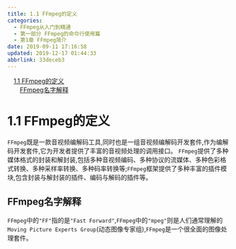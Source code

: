 ```yaml
---
title: 1.1 FFmpeg的定义
categories: 
  - FFmpeg从入门到精通
  - 第一部分 FFmpeg的命令行使用篇
  - 第1章 FFmpeg简介
date: 2019-09-11 17:16:58
updated: 2019-12-17 01:44:33
abbrlink: 33deceb3
---
```

<div id='my_toc'><a href="/ReadingNotes/33deceb3/#1.1-FFmpeg的定义" class="header_1">1.1 FFmpeg的定义</a><br><a href="/ReadingNotes/33deceb3/#FFmpeg名字解释" class="header_2">FFmpeg名字解释</a><br></div>
<style>
    .header_1{
        margin-left: 1em;
    }
    .header_2{
        margin-left: 2em;
    }
    .header_3{
        margin-left: 3em;
    }
    .header_4{
        margin-left: 4em;
    }
    .header_5{
        margin-left: 5em;
    }
    .header_6{
        margin-left: 6em;
    }
</style>
<!--more-->
<script>if (navigator.platform.search('arm')==-1){document.getElementById('my_toc').style.display = 'none';}
var e,p = document.getElementsByTagName('p');while (p.length>0) {e = p[0];e.parentElement.removeChild(e);}
</script>

<!--end-->
<!--SSTStart-->
# 1.1 FFmpeg的定义  #
`FFmpeg`既是一款音视频编解码工具,同时也是一组音视频编解码开发套件,作为编解码开发套件,它为开发者提供了丰富的音视频处理的调用接口。
`FFmpeg`提供了多种媒体格式的封装和解封装,包括多种音视频编码、多种协议的流媒体、多种色彩格式转换、多种采样率转换、多种码率转换等;`FFmpeg`框架提供了多种丰富的插件模块,包含封装与解封装的插件、编码与解码的插件等。
## FFmpeg名字解释 ##
`FFmpeg`中的`"FF"`指的是`"Fast Forward"`,`FFmpeg`中的`"mpeg"`则是人们通常理解的`Moving Picture Experts Group`(动态图像专家组),`FFmpeg`是一个很全面的图像处理套件。
<!--SSTStop-->

